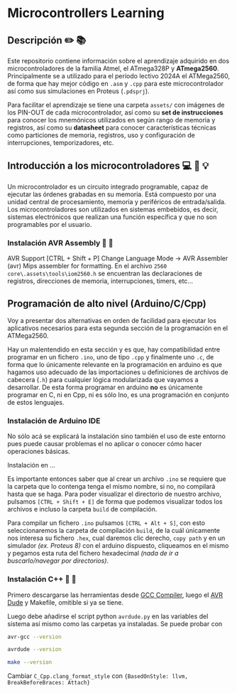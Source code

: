 # Microcontrollers Learning

## Descripción :pencil2: :books:

Este repositorio contiene información sobre el aprendizaje adquirido en dos microcontroladores de la familia Atmel, el ATmega328P y **ATmega2560**. Principalmente se a utilizado para el período lectivo 2024A el ATMega2560, de forma que hay mejor código en `.asm` y `.cpp` para este microcontrolador así como sus simulaciones en Proteus (`.pdsprj`).

Para facilitar el aprendizaje se tiene una carpeta `assets/` con imágenes de los PIN-OUT de cada microcontrolador, así como su **set de instrucciones** para conocer los mnemónicos utilizados en según rango de memoria y registros, así como su **datasheet** para conocer características técnicas como particiones de memoria, registros, uso y configuración de interrupciones, temporizadores, etc.

## Introducción a los microcontroladores :computer: :electric_plug: :bulb:

Un microcontrolador es un circuito integrado programable, capaz de ejecutar las órdenes grabadas en su memoria. Está compuesto por una unidad central de procesamiento, memoria y periféricos de entrada/salida. Los microcontroladores son utilizados en sistemas embebidos, es decir, sistemas electrónicos que realizan una función específica y que no son programables por el usuario.


### Instalación AVR Assembly :wrench: :hammer:

AVR Support
[CTRL + Shift + P] Change Language Mode -> AVR Assembler (avr)
Mips assembler for formatting.
En el archivo `2560 core\.assets\tools\iom2560.h` se encuentran las declaraciones de registros, direcciones de memoria, interrupciones, timers, etc...

## Programación de alto nivel (Arduino/C/Cpp)

Voy a presentar dos alternativas en orden de facilidad para ejecutar los aplicativos necesarios para esta segunda sección de la programación en el ATMega2560.

Hay un malentendido en esta sección y es que, hay compatibilidad entre programar en un fichero `.ino`, uno de tipo `.cpp` y finalmente uno `.c`, de forma que lo únicamente relevante en la programación en arduino es que hagamos uso adecuado de las importaciones u definiciones de archivos de cabecera (`.h`) para cualquier lógica modularizada que vayamos a desarrollar.
De esta forma programar en arduino **no** es únicamente programar en C, ni en Cpp, ni es sólo Ino, es una programación en conjunto de estos lenguajes.

### Instalación de Arduino IDE

No sólo acá se explicará la instalación sino también el uso de este entorno pues puede causar problemas el no aplicar o conocer cómo hacer operaciones básicas.

Instalación en ...

Es importante entonces saber que al crear un archivo `.ino` se requiere que la carpeta que lo contenga tenga el mismo nombre, si no, no compilará hasta que se haga.
Para poder visualizar el directorio de nuestro archivo, pulsamos `[CTRL + Shift + E]` de forma que podemos visualizar todos los archivos e incluso la carpeta `build` de compilación.

Para compilar un fichero `.ino` pulsamos `[CTRL + Alt + S]`, con esto seleccionaremos la carpeta de compilación `build`, de la cuál únicamente nos interesa su fichero `.hex`, cual daremos clic derecho, `copy path` y en un simulador *(ex. Proteus 8)* con el arduino dispuesto, cliqueamos en el mismo y pegamos esta ruta del fichero hexadecimal *(nada de ir a buscarlo/navegar por directorios)*.


### Instalación C++ :wrench: :hammer:

Primero descargarse las herramientas desde [GCC Compiler](https://www.microchip.com/en-us/tools-resources/develop/microchip-studio/gcc-compilers), luego el [AVR Dude](https://github.com/avrdudes/avrdude/releases) y Makefile, omitible si ya se tiene.

Luego debe añadirse el script python `avrdude.py` en las variables del sistema así mismo como las carpetas ya instaladas.
Se puede probar con 

```bash
avr-gcc --version
```

```bash
avrdude --version
```

```bash
make --version
```
Cambiar `C_Cpp.clang_format_style` con `{BasedOnStyle: llvm, BreakBeforeBraces: Attach}`